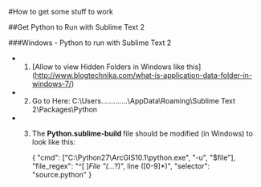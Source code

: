 #How to get some stuff to work

##Get Python to Run with Sublime Text 2

###Windows - Python to run with Sublime Text 2
* 1) [Allow to view Hidden Folders in Windows like this] (http://www.blogtechnika.com/what-is-application-data-folder-in-windows-7/)

* 2) Go to Here:
C:\Users\.......<USERID>......\AppData\Roaming\Sublime Text 2\Packages\Python

* 3) The <strong> Python.sublime-build </strong> file should be modified (in Windows) to look like this:
  
	  {
		"cmd": ["C:\\Python27\\ArcGIS10.1\\python.exe", "-u", "$file"],
		"file_regex": "^[ ]*File \"(...*?)\", line ([0-9]*)",
		"selector": "source.python"
	 }
